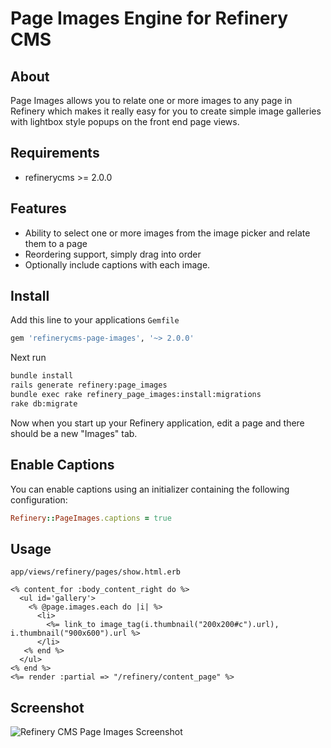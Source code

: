 # Page Images Engine for Refinery CMS

## About

Page Images allows you to relate one or more images to any page in Refinery which makes it really easy for you to create simple image galleries with lightbox style popups on the front end page views.

## Requirements

* refinerycms >= 2.0.0

## Features

* Ability to select one or more images from the image picker and relate them to a page
* Reordering support, simply drag into order
* Optionally include captions with each image.

## Install

Add this line to your applications `Gemfile`

```ruby
gem 'refinerycms-page-images', '~> 2.0.0'
```

Next run

```bash
bundle install
rails generate refinery:page_images
bundle exec rake refinery_page_images:install:migrations
rake db:migrate
```

Now when you start up your Refinery application, edit a page and there should be a new "Images" tab.

## Enable Captions

You can enable captions using an initializer containing the following configuration:

```ruby
Refinery::PageImages.captions = true
```

## Usage

`app/views/refinery/pages/show.html.erb`

```erb
<% content_for :body_content_right do %>
  <ul id='gallery'>
    <% @page.images.each do |i| %>
      <li>
        <%= link_to image_tag(i.thumbnail("200x200#c").url), i.thumbnail("900x600").url %>
      </li>
   <% end %>
  </ul>
<% end %>
<%= render :partial => "/refinery/content_page" %>
```

## Screenshot

![Refinery CMS Page Images Screenshot](http://refinerycms.com/system/images/0000/1736/refinerycms-page-images.png)